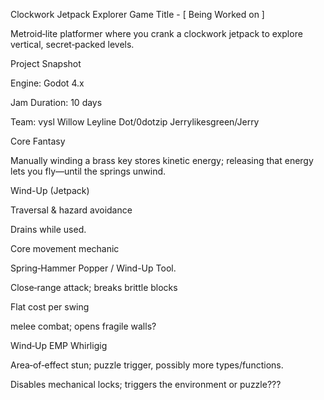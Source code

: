 Clockwork Jetpack Explorer
Game Title - [ Being Worked on ] 

Metroid‑lite platformer where you crank a clockwork jetpack to explore vertical, secret‑packed levels.

Project Snapshot

Engine: Godot 4.x

Jam Duration: 10 days

Team: 
vysl 
Willow Leyline
Dot/0dotzip
Jerrylikesgreen/Jerry 


Core Fantasy

Manually winding a brass key stores kinetic energy; releasing that energy lets you fly—until the springs unwind.


Wind-Up (Jetpack)

Traversal & hazard avoidance

Drains while used. 

Core movement mechanic

Spring‑Hammer Popper / Wind-Up Tool. 

Close‑range attack; breaks brittle blocks

Flat cost per swing

melee combat; opens fragile walls? 

Wind‑Up EMP Whirligig

Area‑of‑effect stun; puzzle trigger, possibly more types/functions. 


Disables mechanical locks; triggers the environment or puzzle???
